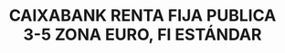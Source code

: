 ---
layout: fund
title: CAIXABANK RENTA FIJA PUBLICA 3-5 ZONA EURO, FI ESTÁNDAR
isin: ES0115666010
---